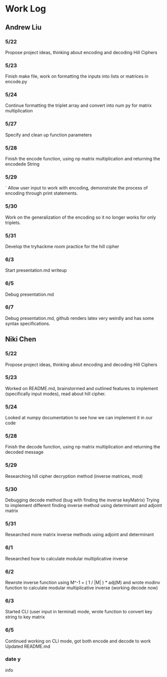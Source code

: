 # Work Log

## Andrew Liu

### 5/22

Propose project ideas, thinking about encoding and decoding Hill Ciphers

### 5/23

Finish make file, work on formatting the inputs into lists or matrices in encode.py

### 5/24 

Continue formatting the triplet array and convert into num py for matrix multiplication

### 5/27 

Specify and clean up function parameters 

### 5/28

Finish the encode function, using np matrix multiplication and returning the encodede String

### 5/29
`
Allow user input to work with encoding, demonstrate the process of encoding through print statements.

### 5/30

Work on the generalization of the encoding so it no longer works for only triplets. 

### 5/31 

Develop the tryhackme room practice for the hill cipher

### 6/3 

Start presentation.md writeup

### 6/5 

Debug presentation.md

### 6/7

Debug presentation.md, github renders latex very weirdly and has some syntax specifications.

## Niki Chen

### 5/22

Propose project ideas, thinking about encoding and decoding Hill Ciphers

### 5/23

Worked on README.md, brainstormed and outlined features to implement (specifically input modes), read about hill cipher.

### 5/24 

Looked at numpy documentation to see how we can implement it in our code

### 5/28

Finish the decode function, using np matrix multiplication and returning the decoded message

### 5/29

Researching hill cipher decryption method (inverse matrices, mod)

### 5/30

Debugging decode method (bug with finding the inverse keyMatrix)
Trying to implement different finding inverse method using determinant and adjoint matrix

### 5/31

Researched more matrix inverse methods using adjoint and determinant

### 6/1

Researched how to calculate modular multiplicative inverse

### 6/2

Rewrote inverse function using M^-1 = ( 1 / |M| ) * adj(M) and wrote modinv function to calculate modular multiplicative inverse (working decode now)

### 6/3

Started CLI (user input in terminal) mode, wrote function to convert key string to key matrix

### 6/5

Continued working on CLI mode, got both encode and decode to work
Updated README.md

### date y

info
